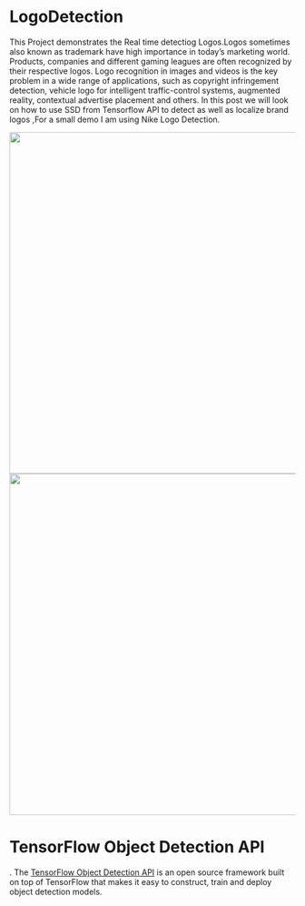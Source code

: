 # LogoDetection

This Project demonstrates the Real time detectiog Logos.Logos sometimes also known as trademark have high importance in today’s marketing world. Products, companies and different gaming leagues are often recognized by their respective logos. Logo recognition in images and videos is the key problem in a wide range of applications, such as copyright infringement detection, vehicle logo for intelligent traffic-control systems, augmented reality, contextual advertise placement and others. In this post we will look on how to use SSD from Tensorflow API to detect as well as localize brand logos ,For a small demo I am using Nike Logo Detection.




<p align="center">
    <img src="sample/" width=600></br>
    <img src="g3doc/Screenshot from 2019-08-29 21-22-18.png" width=600></br>    
</p>




# TensorFlow Object Detection API

. The [TensorFlow Object Detection API](https://github.com/tensorflow/models/tree/master/research/object_detection) is an open source framework built on top of TensorFlow that makes it easy to construct, train and deploy object detection models.




